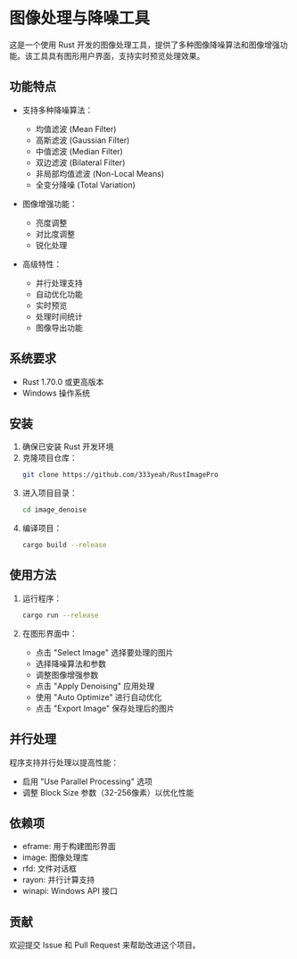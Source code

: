 # 图像处理与降噪工具

这是一个使用 Rust 开发的图像处理工具，提供了多种图像降噪算法和图像增强功能。该工具具有图形用户界面，支持实时预览处理效果。

## 功能特点

- 支持多种降噪算法：
  - 均值滤波 (Mean Filter)
  - 高斯滤波 (Gaussian Filter)
  - 中值滤波 (Median Filter)
  - 双边滤波 (Bilateral Filter)
  - 非局部均值滤波 (Non-Local Means)
  - 全变分降噪 (Total Variation)

- 图像增强功能：
  - 亮度调整
  - 对比度调整
  - 锐化处理

- 高级特性：
  - 并行处理支持
  - 自动优化功能
  - 实时预览
  - 处理时间统计
  - 图像导出功能

## 系统要求

- Rust 1.70.0 或更高版本
- Windows 操作系统

## 安装

1. 确保已安装 Rust 开发环境
2. 克隆项目仓库：
   ```bash
   git clone https://github.com/333yeah/RustImagePro
   ```
3. 进入项目目录：
   ```bash
   cd image_denoise
   ```
4. 编译项目：
   ```bash
   cargo build --release
   ```

## 使用方法

1. 运行程序：
   ```bash
   cargo run --release
   ```

2. 在图形界面中：
   - 点击 "Select Image" 选择要处理的图片
   - 选择降噪算法和参数
   - 调整图像增强参数
   - 点击 "Apply Denoising" 应用处理
   - 使用 "Auto Optimize" 进行自动优化
   - 点击 "Export Image" 保存处理后的图片

## 并行处理

程序支持并行处理以提高性能：
- 启用 "Use Parallel Processing" 选项
- 调整 Block Size 参数（32-256像素）以优化性能

## 依赖项

- eframe: 用于构建图形界面
- image: 图像处理库
- rfd: 文件对话框
- rayon: 并行计算支持
- winapi: Windows API 接口

## 贡献

欢迎提交 Issue 和 Pull Request 来帮助改进这个项目。 